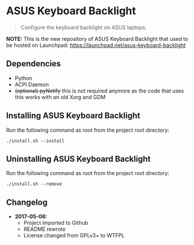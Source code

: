 # ASUS Keyboard Backlight

> Configure the keyboard backlight on ASUS laptops.

__NOTE:__ This is the new repository of ASUS Keyboard Backlight that used to be hosted on Launchpad: https://launchpad.net/asus-keyboard-backlight


## Dependencies

* Python
* ACPI Daemon
* ~~(optional) pyNotify~~ this is not required anymore as the code that
    uses this works with an old Xorg and GDM


## Installing ASUS Keyboard Backlight

Run the following command as root from the project root directory:

    ./install.sh --install


## Uninstalling ASUS Keyboard Backlight

Run the following command as root from the project root directory:

    ./install.sh --remove


## Changelog

* **2017-05-08:**
    * Project imported to Github
    * README rewrote
    * License changed from GPLv3+ to WTFPL
